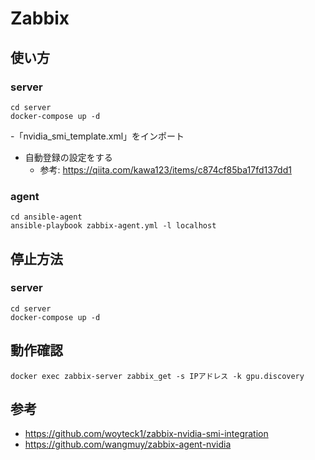 # Zabbix

## 使い方

### server

    cd server
    docker-compose up -d

-「nvidia_smi_template.xml」をインポート
- 自動登録の設定をする
    - 参考: https://qiita.com/kawa123/items/c874cf85ba17fd137dd1

### agent

    cd ansible-agent
    ansible-playbook zabbix-agent.yml -l localhost

## 停止方法

### server

    cd server
    docker-compose up -d

## 動作確認

    docker exec zabbix-server zabbix_get -s IPアドレス -k gpu.discovery

## 参考

- https://github.com/woyteck1/zabbix-nvidia-smi-integration
- https://github.com/wangmuy/zabbix-agent-nvidia
